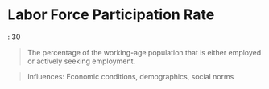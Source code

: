 # Labor Force Participation Rate

: 30

> The percentage of the working-age population that is either employed or actively seeking employment.
> 

> Influences: Economic conditions, demographics, social norms
>